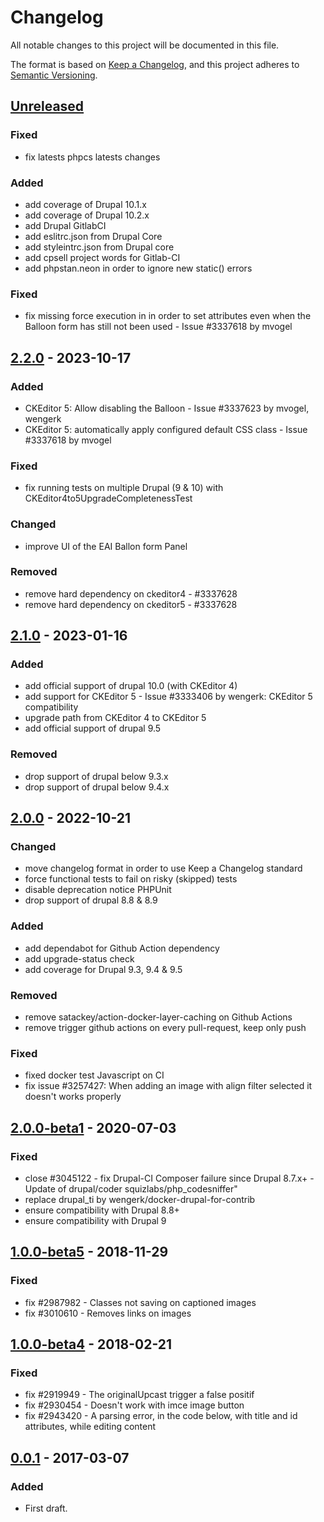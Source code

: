 # Changelog
All notable changes to this project will be documented in this file.

The format is based on [Keep a Changelog](https://keepachangelog.com/en/1.0.0/),
and this project adheres to [Semantic Versioning](https://semver.org/spec/v2.0.0.html).

## [Unreleased]
### Fixed
- fix latests phpcs latests changes

### Added
- add coverage of Drupal 10.1.x
- add coverage of Drupal 10.2.x
- add Drupal GitlabCI
- add eslitrc.json from Drupal Core
- add styleintrc.json from Drupal core
- add cpsell project words for Gitlab-CI
- add phpstan.neon in order to ignore new static() errors

### Fixed
- fix missing force execution in in order to set attributes even when the Balloon form has still not been used - Issue #3337618 by mvogel

## [2.2.0] - 2023-10-17
### Added
- CKEditor 5: Allow disabling the Balloon - Issue #3337623 by mvogel, wengerk
- CKEditor 5: automatically apply configured default CSS class - Issue #3337618 by mvogel

### Fixed
- fix running tests on multiple Drupal (9 & 10) with CKEditor4to5UpgradeCompletenessTest

### Changed
- improve UI of the EAI Ballon form Panel

### Removed
- remove hard dependency on ckeditor4 - #3337628
- remove hard dependency on ckeditor5 - #3337628

## [2.1.0] - 2023-01-16
### Added
- add official support of drupal 10.0 (with CKEditor 4)
- add support for CKEditor 5 - Issue #3333406 by wengerk: CKEditor 5 compatibility
- upgrade path from CKEditor 4 to CKEditor 5
- add official support of drupal 9.5

### Removed
- drop support of drupal below 9.3.x
- drop support of drupal below 9.4.x

## [2.0.0] - 2022-10-21
### Changed
- move changelog format in order to use Keep a Changelog standard
- force functional tests to fail on risky (skipped) tests
- disable deprecation notice PHPUnit
- drop support of drupal 8.8 & 8.9

### Added
- add dependabot for Github Action dependency
- add upgrade-status check
- add coverage for Drupal 9.3, 9.4 & 9.5

### Removed
- remove satackey/action-docker-layer-caching on Github Actions
- remove trigger github actions on every pull-request, keep only push

### Fixed
- fixed docker test Javascript on CI
- fix issue #3257427: When adding an image with align filter selected it doesn't works properly

## [2.0.0-beta1] - 2020-07-03
### Fixed
- close #3045122 - fix Drupal-CI Composer failure since Drupal 8.7.x+ - Update of drupal/coder squizlabs/php_codesniffer"
- replace drupal_ti by wengerk/docker-drupal-for-contrib
- ensure compatibility with Drupal 8.8+
- ensure compatibility with Drupal 9

## [1.0.0-beta5] - 2018-11-29
### Fixed
- fix #2987982 - Classes not saving on captioned images
- fix #3010610 - Removes links on images

## [1.0.0-beta4] - 2018-02-21
### Fixed
- fix #2919949 - The originalUpcast trigger a false positif
- fix #2930454 - Doesn't work with imce image button
- fix #2943420 - A parsing error, in the code below, with title and id attributes, while editing content

## [0.0.1] - 2017-03-07
### Added
- First draft.

[Unreleased]: https://github.com/antistatique/drupal-editor-advanced-image/compare/8.x-2.2...HEAD
[2.2.0]: https://github.com/antistatique/drupal-editor-advanced-image/compare/8.x-2.1...8.x-2.2
[2.1.0]: https://github.com/antistatique/drupal-editor-advanced-image/compare/8.x-2.0...8.x-2.1
[2.0.0]: https://github.com/antistatique/drupal-editor-advanced-image/compare/8.x-2.0-beta1...8.x-2.0
[2.0.0-beta1]: https://github.com/antistatique/drupal-editor-advanced-image/compare/8.x-1.0-beta5...8.x-2.0-beta1
[1.0.0-beta5]: https://github.com/antistatique/drupal-editor-advanced-image/compare/8.x-1.0-beta4...8.x-1.0-beta5
[1.0.0-beta4]: https://github.com/antistatique/drupal-editor-advanced-image/compare/8.x-1.0-beta1...8.x-1.0-beta4
[0.0.1]: https://github.com/antistatique/drupal-editor-advanced-image/releases/tag/8.x-1.0-beta1
